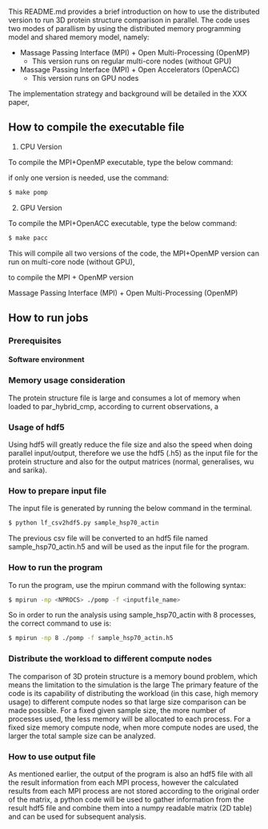 
This README.md provides a brief introduction on how to use the distributed version to run 3D protein structure comparison in parallel. The code uses two modes of parallism by using the distributed memory programming model and shared memory model, namely:
- Massage Passing Interface (MPI) + Open Multi-Processing (OpenMP)
  - This version runs on regular multi-core nodes (without GPU)
- Massage Passing Interface (MPI) + Open Accelerators (OpenACC)
  - This version runs on GPU nodes 

The implementation strategy and background will be detailed in the XXX paper, 

## How to compile the executable file

1. CPU Version

To compile the MPI+OpenMP executable, type the below command:

 if only one version is needed, use the command:

```sh
$ make pomp
```

2. GPU Version

To compile the MPI+OpenACC executable, type the below command:

```sh
$ make pacc
```

This will compile all two versions of the code, the MPI+OpenMP version can run on multi-core node (without GPU), 

to compile the MPI + OpenMP version

Massage Passing Interface (MPI) + Open Multi-Processing (OpenMP)

## How to run jobs

### Prerequisites

#### Software environment

### Memory usage consideration

The protein structure file is large and consumes a lot of memory when loaded to par_hybrid_cmp, according to current observations, a 

### Usage of hdf5

Using hdf5 will greatly reduce the file size and also the speed when doing parallel input/output, therefore we use the hdf5 (.h5) as the input file for the protein structure and also for the output matrices (normal, generalises, wu and sarika).

### How to prepare input file

The input file is generated by running the below command in the terminal.

```python
$ python lf_csv2hdf5.py sample_hsp70_actin
```

The previous csv file will be converted to an hdf5 file named sample_hsp70_actin.h5 and will be used as the input file for the program.

### How to run the program

To run the program, use the mpirun command with the following syntax:

```sh
$ mpirun -np <NPROCS> ./pomp -f <inputfile_name>
```

So in order to run the analysis using sample_hsp70_actin with 8 processes, the correct command to use is:

```sh
$ mpirun -np 8 ./pomp -f sample_hsp70_actin.h5
```

### Distribute the workload to different compute nodes

The comparison of 3D protein structure is a memory bound problem, which means the limitation to the simulation is the large The primary feature of the code is its capability of distributing the workload (in this case, high memory usage) to different compute nodes so that large size comparison can be made possible. For a fixed given sample size, the more number of processes used, the less memory will be allocated to each process. For a fixed size memory compute node, when more compute nodes are used, the larger the total sample size can be analyzed. 

### How to use output file

As mentioned earlier, the output of the program is also an hdf5 file with all the result information from each MPI process, however the calculated results from each MPI process are not stored according to the original order of the matrix, a python code will be used to gather information from the result hdf5 file and combine them into a numpy readable matrix (2D table) and can be used for subsequent analysis. 


